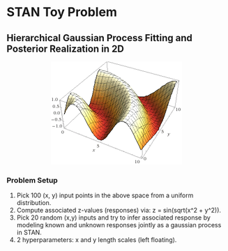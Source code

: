 # STAN Toy Problem

## Hierarchical Gaussian Process Fitting and Posterior Realization in 2D

<p align="center">
  <img src="space.gif">
</p>

### Problem Setup

1.    Pick 100 (x, y) input points in the above space from a uniform distribution.
2.    Compute associated z-values (responses) via: z = sin(sqrt(x^2 + y^2)).
3.    Pick 20 random (x,y) inputs and try to infer associated response by modeling known and unknown responses jointly as a gaussian process in STAN.
4.    2 hyperparameters: x and y length scales (left floating).